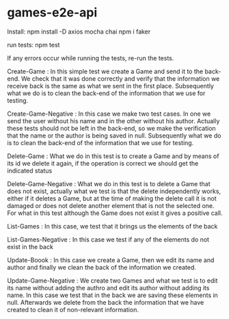# games-e2e-api

Install:
    npm install -D axios mocha chai
    npm i faker
    
run tests:
    npm test

If any errors occur while running the tests, re-run the tests.

 Create-Game :
 In this simple test we create a Game and send it to the back-end. We check that it was done correctly and 
 verify that the information we receive back is the same as what we sent in the first place.
 Subsequently what we do is to clean the back-end of the information that we use for testing.

 Create-Game-Negative :
 In this case we make two test cases. In one we send the user without his name and in the other without his author. Actually these tests should not be left in the back-end, so we make the verification that the name or the author is being saved in null. Subsequently what we do is to clean the back-end of the information that we use for testing.

 Delete-Game :
 What we do in this test is to create a Game and by means of its id we delete it again, if the operation is correct we should get the indicated status

 Delete-Game-Negative :
 What we do in this test is to delete a Game that does not exist, actually what we test is that the delete   independently works, either if it deletes a Game, but at the time of making the delete call it is not damaged or does not delete another element that is not the selected one. For what in this test although the Game does not exist it gives a positive call.

 List-Games :
 In this case, we test that it brings us the elements of the back

 List-Games-Negative :
 In this case we test if any of the elements do not exist in the back

 Update-Boook :
 In this case we create a Game, then we edit its name and author and finally we clean the back of the information we created.

 Update-Game-Negative :
 We create two Games and what we test is to edit its name without adding the authro and edit its author  without adding its name. In this case we test that in the back we are saving these elements in null. Afterwards we delete from the back the information that we have created to clean it of non-relevant information.


